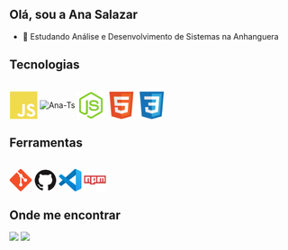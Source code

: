 ## Olá, sou a Ana Salazar
- 🌱 Estudando Análise e Desenvolvimento de Sistemas na Anhanguera



##
<h2>Tecnologias</h2>

  <div style="display: inline_block"><br>
  <img align="center" alt="Ana-Js" height="50" width="50" src="https://raw.githubusercontent.com/devicons/devicon/master/icons/javascript/javascript-plain.svg">
  <img align="center" alt="Ana-Ts" height="50" src="https://cdn.jsdelivr.net/gh/devicons/devicon/icons/typescript/typescript-original.svg" />
  <img align="center" alt="Ana-Nodejs" height="50" width="50" src="https://raw.githubusercontent.com/devicons/devicon/master/icons/nodejs/nodejs-original.svg">
  <img align="center" alt="Ana-HTML" height="50" width="50" src="https://raw.githubusercontent.com/devicons/devicon/master/icons/html5/html5-original.svg">
  <img align="center" alt="Ana-CSS" height="50" width="50" src="https://raw.githubusercontent.com/devicons/devicon/master/icons/css3/css3-original.svg">
  
  
          
  
</div>

##
<h2>Ferramentas</h2>

<div style="display: inline_block"><br>
<img align="center" alt="Ana-Git" height="40" width="40" src="https://raw.githubusercontent.com/devicons/devicon/master/icons/git/git-original.svg">
<img align="center" alt="Ana-Github" height="40" width=40" src="https://raw.githubusercontent.com/devicons/devicon/master/icons/github/github-original.svg">
<img align="center" alt="Ana-VSCode" height="40" width="40" src="https://raw.githubusercontent.com/devicons/devicon/master/icons/vscode/vscode-original.svg">
<img align="center" alt="Ana-NPM" height="40" width="40" src="https://raw.githubusercontent.com/devicons/devicon/master/icons/npm/npm-original-wordmark.svg">

</div>
            
          
  
  ##
  <h2>Onde me encontrar</h2>
  <div> 
  <a href = "mailto:nana.brandao.99@gmail.com"><img src="https://img.shields.io/badge/-Gmail-%23333?style=for-the-badge&logo=gmail&logoColor=white" target="_blank"></a>
  <a href="https://www.linkedin.com/in/ana-salazar-09b910235/" target="_blank"><img src="https://img.shields.io/badge/-LinkedIn-%230077B5?style=for-the-badge&logo=linkedin&logoColor=white" target="_blank"></a> 
